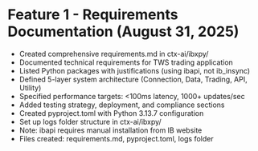 # Feature 1 - Requirements Documentation (August 31, 2025)

- Created comprehensive requirements.md in ctx-ai/ibxpy/
- Documented technical requirements for TWS trading application
- Listed Python packages with justifications (using ibapi, not ib_insync)
- Defined 5-layer system architecture (Connection, Data, Trading, API, Utility)
- Specified performance targets: <100ms latency, 1000+ updates/sec
- Added testing strategy, deployment, and compliance sections
- Created pyproject.toml with Python 3.13.7 configuration
- Set up logs folder structure in ctx-ai/ibxpy/
- Note: ibapi requires manual installation from IB website
- Files created: requirements.md, pyproject.toml, logs folder